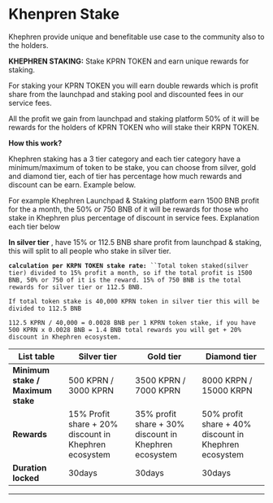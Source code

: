 # Khenpren Stake

Khephren provide unique and benefitable use case to the community also to the holders.

**KHEPHREN STAKING:** Stake KPRN TOKEN and  earn unique rewards for staking.

For staking your KPRN TOKEN you will earn double rewards which is profit share from the launchpad and staking pool and discounted fees in our service fees.

All the profit we gain from launchpad and staking platform 50% of it will be rewards for the holders of KPRN TOKEN who will stake their KRPN TOKEN.

**How this work?**

Khephren staking has a 3 tier category and each tier category have a minimum/maximum of token to be stake, you can choose from silver, gold and diamond tier, each of tier has percentage how much rewards and discount can be earn. Example below.

For example Khephren Launchpad & Staking platform earn 1500 BNB profit for the a month, the 50% or 750 BNB of it will be rewards for those who stake in Khephren plus percentage of discount  in service fees. Explanation each tier below

**In silver tier** , have 15% or 112.5 BNB share profit from launchpad & staking, this will split to all people who stake in silver tier.

**`calculation per KRPN TOKEN stake rate:`**` ``Total token staked(silver tier) divided to 15% profit a month, so if the total profit is 1500 BNB, 50% or 750 of it is the reward. 15% of 750 BNB is the total rewards for silver tier or 112.5 BNB.`

`If total token stake is 40,000 KPRN token in silver tier this will be divided to 112.5 BNB`

`112.5 KPRN / 40,000 = 0.0028 BNB per 1 KPRN token stake, if you have 500 KPRN x 0.0028 BNB = 1.4 BNB total rewards you will get + 20% discount in Khephren ecosystem.`



| List table                        | Silver tier                                           | Gold tier                                             | Diamond tier                                          |
| --------------------------------- | ----------------------------------------------------- | ----------------------------------------------------- | ----------------------------------------------------- |
| **Minimum stake / Maximum stake** | 500 KPRN / 3000 KPRN                                  | 3500 KPRN / 7000 KPRN                                 | 8000 KRPN / 15000 KRPN                                |
| **Rewards**                       | 15% Profit share + 20% discount in Khephren ecosystem | 35% profit share + 30% discount in Khephren ecosystem | 50% profit share + 40% discount in Khephren ecosystem |
| **Duration locked**               | 30days                                                | 30days                                                | 30days                                                |



****
